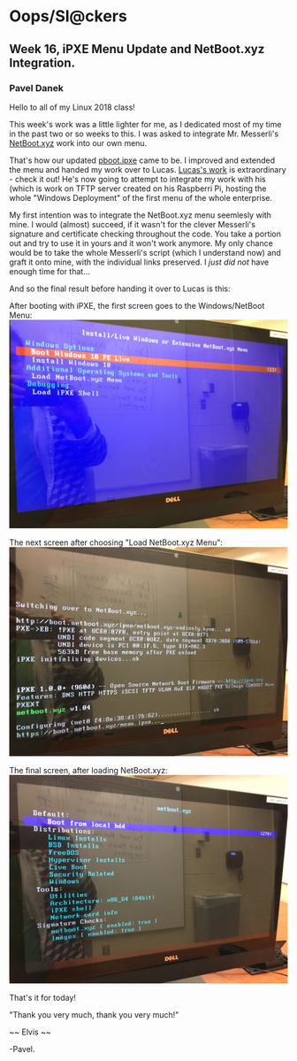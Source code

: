 # Oops/Sl@ckers
## Week 16, iPXE Menu Update and NetBoot.xyz Integration.
### Pavel Danek

Hello to all of my Linux 2018 class!

This week's work was a little lighter for me, as I dedicated most of my time in the past two or so weeks to this.
I was asked to integrate Mr. Messerli's [NetBoot.xyz](https://github.com/antonym/netboot.xyz) work into our own menu.

That's how our updated [pboot.ipxe](Files/pboot.ipxe) came to be. I improved and extended the menu and handed my work over to Lucas. [Lucas's work](https://github.com/luschool/oopsslackersluschool) is extraordinary - check it out!
He's now going to attempt to integrate my work with his (which is work on TFTP server created on his Raspberri Pi, hosting the whole "Windows Deployment" of the first menu of the whole enterprise.

My first intention was to integrate the NetBoot.xyz menu seemlesly with mine. I would (almost) succeed, if it wasn't for the clever Messerli's signature and certificate checking throughout the code. You take a portion out and try to use it in yours and it won't work anymore.
My only chance would be to take the whole Messerli's script (which I understand now) and graft it onto mine, with the individual links preserved. I _just did not_ have enough time for that...

And so the final result before handing it over to Lucas is this:

After booting with iPXE, the first screen goes to the Windows/NetBoot Menu:
![Pic#1](Files/IMG_0001.JPG)

The next screen after choosing "Load NetBoot.xyz Menu":
![Pic#2](Files/IMG_0002.JPG)

The final screen, after loading NetBoot.xyz:
![Pic#3](Files/IMG_0003.JPG)

That's it for today!



"Thank you very much, thank you very much!"

~~ Elvis ~~

-Pavel.
